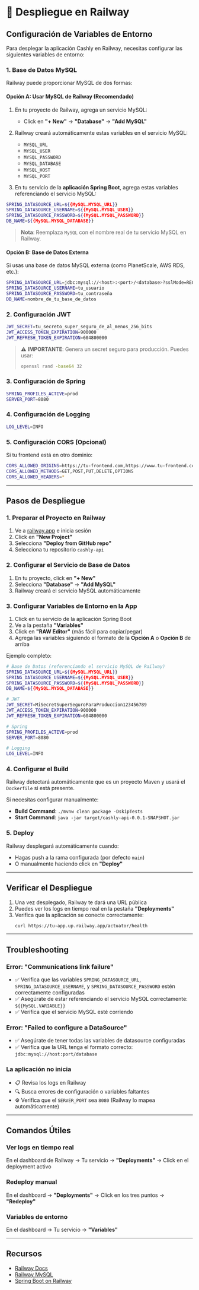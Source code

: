 # 🚂 Despliegue en Railway

## Configuración de Variables de Entorno

Para desplegar la aplicación Cashly en Railway, necesitas configurar las siguientes variables de entorno:

### 1. Base de Datos MySQL

Railway puede proporcionar MySQL de dos formas:

#### Opción A: Usar MySQL de Railway (Recomendado)
1. En tu proyecto de Railway, agrega un servicio MySQL:
   - Click en **"+ New"** → **"Database"** → **"Add MySQL"**
2. Railway creará automáticamente estas variables en el servicio MySQL:
   - `MYSQL_URL`
   - `MYSQL_USER`
   - `MYSQL_PASSWORD`
   - `MYSQL_DATABASE`
   - `MYSQL_HOST`
   - `MYSQL_PORT`

3. En tu servicio de la **aplicación Spring Boot**, agrega estas variables referenciando el servicio MySQL:

```bash
SPRING_DATASOURCE_URL=${{MySQL.MYSQL_URL}}
SPRING_DATASOURCE_USERNAME=${{MySQL.MYSQL_USER}}
SPRING_DATASOURCE_PASSWORD=${{MySQL.MYSQL_PASSWORD}}
DB_NAME=${{MySQL.MYSQL_DATABASE}}
```

> **Nota**: Reemplaza `MySQL` con el nombre real de tu servicio MySQL en Railway.

#### Opción B: Base de Datos Externa
Si usas una base de datos MySQL externa (como PlanetScale, AWS RDS, etc.):

```bash
SPRING_DATASOURCE_URL=jdbc:mysql://<host>:<port>/<database>?sslMode=REQUIRED
SPRING_DATASOURCE_USERNAME=tu_usuario
SPRING_DATASOURCE_PASSWORD=tu_contraseña
DB_NAME=nombre_de_tu_base_de_datos
```

### 2. Configuración JWT

```bash
JWT_SECRET=tu_secreto_super_seguro_de_al_menos_256_bits
JWT_ACCESS_TOKEN_EXPIRATION=900000
JWT_REFRESH_TOKEN_EXPIRATION=604800000
```

> ⚠️ **IMPORTANTE**: Genera un secret seguro para producción. Puedes usar:
> ```bash
> openssl rand -base64 32
> ```

### 3. Configuración de Spring

```bash
SPRING_PROFILES_ACTIVE=prod
SERVER_PORT=8080
```

### 4. Configuración de Logging

```bash
LOG_LEVEL=INFO
```

### 5. Configuración CORS (Opcional)

Si tu frontend está en otro dominio:

```bash
CORS_ALLOWED_ORIGINS=https://tu-frontend.com,https://www.tu-frontend.com
CORS_ALLOWED_METHODS=GET,POST,PUT,DELETE,OPTIONS
CORS_ALLOWED_HEADERS=*
```

---

## Pasos de Despliegue

### 1. Preparar el Proyecto en Railway

1. Ve a [railway.app](https://railway.app) e inicia sesión
2. Click en **"New Project"**
3. Selecciona **"Deploy from GitHub repo"**
4. Selecciona tu repositorio `cashly-api`

### 2. Configurar el Servicio de Base de Datos

1. En tu proyecto, click en **"+ New"**
2. Selecciona **"Database"** → **"Add MySQL"**
3. Railway creará el servicio MySQL automáticamente

### 3. Configurar Variables de Entorno en la App

1. Click en tu servicio de la aplicación Spring Boot
2. Ve a la pestaña **"Variables"**
3. Click en **"RAW Editor"** (más fácil para copiar/pegar)
4. Agrega las variables siguiendo el formato de la **Opción A** o **Opción B** de arriba

Ejemplo completo:

```bash
# Base de Datos (referenciando el servicio MySQL de Railway)
SPRING_DATASOURCE_URL=${{MySQL.MYSQL_URL}}
SPRING_DATASOURCE_USERNAME=${{MySQL.MYSQL_USER}}
SPRING_DATASOURCE_PASSWORD=${{MySQL.MYSQL_PASSWORD}}
DB_NAME=${{MySQL.MYSQL_DATABASE}}

# JWT
JWT_SECRET=MiSecretSuperSeguroParaProduccion123456789
JWT_ACCESS_TOKEN_EXPIRATION=900000
JWT_REFRESH_TOKEN_EXPIRATION=604800000

# Spring
SPRING_PROFILES_ACTIVE=prod
SERVER_PORT=8080

# Logging
LOG_LEVEL=INFO
```

### 4. Configurar el Build

Railway detectará automáticamente que es un proyecto Maven y usará el `Dockerfile` si está presente.

Si necesitas configurar manualmente:
- **Build Command**: `./mvnw clean package -DskipTests`
- **Start Command**: `java -jar target/cashly-api-0.0.1-SNAPSHOT.jar`

### 5. Deploy

Railway desplegará automáticamente cuando:
- Hagas push a la rama configurada (por defecto `main`)
- O manualmente haciendo click en **"Deploy"**

---

## Verificar el Despliegue

1. Una vez desplegado, Railway te dará una URL pública
2. Puedes ver los logs en tiempo real en la pestaña **"Deployments"**
3. Verifica que la aplicación se conecte correctamente:
   ```bash
   curl https://tu-app.up.railway.app/actuator/health
   ```

---

## Troubleshooting

### Error: "Communications link failure"
- ✅ Verifica que las variables `SPRING_DATASOURCE_URL`, `SPRING_DATASOURCE_USERNAME`, y `SPRING_DATASOURCE_PASSWORD` estén correctamente configuradas
- ✅ Asegúrate de estar referenciando el servicio MySQL correctamente: `${{MySQL.VARIABLE}}`
- ✅ Verifica que el servicio MySQL esté corriendo

### Error: "Failed to configure a DataSource"
- ✅ Asegúrate de tener todas las variables de datasource configuradas
- ✅ Verifica que la URL tenga el formato correcto: `jdbc:mysql://host:port/database`

### La aplicación no inicia
- 📋 Revisa los logs en Railway
- 🔍 Busca errores de configuración o variables faltantes
- ⚙️ Verifica que el `SERVER_PORT` sea `8080` (Railway lo mapea automáticamente)

---

## Comandos Útiles

### Ver logs en tiempo real
En el dashboard de Railway → Tu servicio → **"Deployments"** → Click en el deployment activo

### Redeploy manual
En el dashboard → **"Deployments"** → Click en los tres puntos → **"Redeploy"**

### Variables de entorno
En el dashboard → Tu servicio → **"Variables"**

---

## Recursos

- [Railway Docs](https://docs.railway.app/)
- [Railway MySQL](https://docs.railway.app/databases/mysql)
- [Spring Boot on Railway](https://docs.railway.app/guides/spring-boot)
